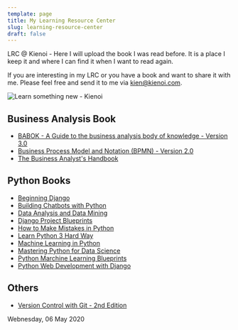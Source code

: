 ```yaml
---
template: page
title: My Learning Resource Center
slug: learning-resource-center
draft: false
---
```

LRC @ Kienoi - Here I will upload the book I was read before. It is a place I keep it and where I can find it when I want to read again.

If you are interesting in my LRC or you have a book and want to share it with me. Please feel free and send it to me via [kien@kienoi.com](mailto:kien@kienoi.com).

![Learn something new - Kienoi](/media/learn-something-new.png "Learn something new - LRC/Kienoi")

## Business Analysis Book

* [BABOK - A Guide to the business analysis body of knowledge - Version 3.0](/lib/BABOKv3.pdf)
* [Business Process Model and Notation (BPMN) - Version 2.0](/lib/BPMN2.0.pdf)
* [The Business Analyst's Handbook](/lib/The-Business-Analysts-Handbook-Kienoi.pdf)

## Python Books

* [Beginning Django](/lib/Python/Beginning-Django-Kienoi.pdf)
* [Building Chatbots with Python](/lib/Python/Building-Chatbots-with-Python-Kienoi.pdf)
* [Data Analysis and Data Mining](/lib/Python/Data-Analysis-and-Data-Mining-Kienoi.pdf)
* [Django Project Blueprints](/lib/Python/Django-Project-Blueprints-Kienoi.pdf)
* [How to Make Mistakes in Python](/lib/Python/How-to-Make-Mistakes-in-Python-Kienoi.pdf)
* [Learn Python 3 Hard Way](/lib/Python/Learn-Python-3-Hard-Way-Kienoi.pdf)
* [Machine Learning in Python](/lib/Python/Machine-learning-in-python-Kienoi.pdf)
* [Mastering Python for Data Science](/lib/Python/Mastering-Python-for-Data-Science-Kienoi.pdf)
* [Python Marchine Learning Blueprints](/lib/Python/Python-Machine-Learning-Blueprints-Kienoi.pdf)
* [Python Web Development with Django](/lib/Python/Python-Web-Development-with-Django-Kienoi.pdf)

## Others

* [Version Control with Git - 2nd Edition](/lib/Version-Control-with-Git-2nd-Edition.pdf)

Webnesday, 06 May 2020